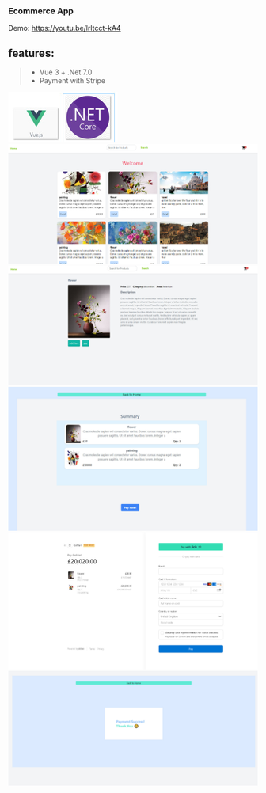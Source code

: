 ### Ecommerce App
Demo: https://youtu.be/lrltcct-kA4
## features:
 > - Vue 3 + .Net 7.0
> - Payment with Stripe


![alt text](image/tech.jpg)
![alt text](image/vimg1.jpg)
![alt text](image/vimg2.jpg)
![alt text](image/vimg3.jpg)
![alt text](image/vimg4.jpg)
![alt text](image/vimg5.jpg)





